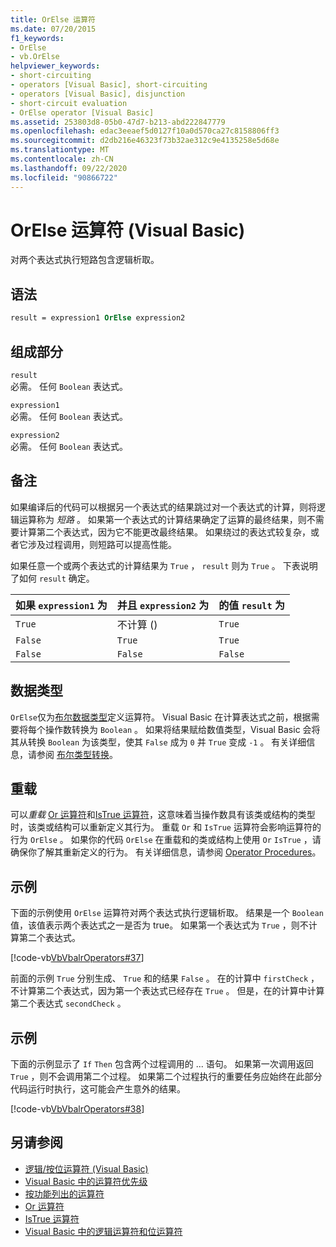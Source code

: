 ```yaml
---
title: OrElse 运算符
ms.date: 07/20/2015
f1_keywords:
- OrElse
- vb.OrElse
helpviewer_keywords:
- short-circuiting
- operators [Visual Basic], short-circuiting
- operators [Visual Basic], disjunction
- short-circuit evaluation
- OrElse operator [Visual Basic]
ms.assetid: 253803d8-05b0-47d7-b213-abd222847779
ms.openlocfilehash: edac3eeaef5d0127f10a0d570ca27c8158806ff3
ms.sourcegitcommit: d2db216e46323f73b32ae312c9e4135258e5d68e
ms.translationtype: MT
ms.contentlocale: zh-CN
ms.lasthandoff: 09/22/2020
ms.locfileid: "90866722"
---
```

# <a name="orelse-operator-visual-basic"></a>OrElse 运算符 (Visual Basic)

对两个表达式执行短路包含逻辑析取。  
  
## <a name="syntax"></a>语法  
  
```vb
result = expression1 OrElse expression2  
```  
  
## <a name="parts"></a>组成部分  

 `result`  
 必需。 任何 `Boolean` 表达式。  
  
 `expression1`  
 必需。 任何 `Boolean` 表达式。  
  
 `expression2`  
 必需。 任何 `Boolean` 表达式。  
  
## <a name="remarks"></a>备注  

 如果编译后的代码可以根据另一个表达式的结果跳过对一个表达式的计算，则将逻辑运算称为 *短路* 。 如果第一个表达式的计算结果确定了运算的最终结果，则不需要计算第二个表达式，因为它不能更改最终结果。 如果绕过的表达式较复杂，或者它涉及过程调用，则短路可以提高性能。  
  
 如果任意一个或两个表达式的计算结果为 `True` ， `result` 则为 `True` 。 下表说明了如何 `result` 确定。  
  
|如果 `expression1` 为 |并且 `expression2` 为|的值 `result` 为|  
|-------------------------|--------------------------|------------------------------|  
|`True`|不计算 () |`True`|  
|`False`|`True`|`True`|  
|`False`|`False`|`False`|  
  
## <a name="data-types"></a>数据类型  

 `OrElse`仅为[布尔数据类型](../data-types/boolean-data-type.md)定义运算符。 Visual Basic 在计算表达式之前，根据需要将每个操作数转换为 `Boolean` 。 如果将结果赋给数值类型，Visual Basic 会将其从转换 `Boolean` 为该类型，使其 `False` 成为 `0` 并 `True` 变成 `-1` 。
有关详细信息，请参阅 [布尔类型转换](../data-types/boolean-data-type.md#type-conversions)。
  
## <a name="overloading"></a>重载  

 可以*重载* [Or 运算符](or-operator.md)和[IsTrue 运算符](istrue-operator.md)，这意味着当操作数具有该类或结构的类型时，该类或结构可以重新定义其行为。 重载 `Or` 和 `IsTrue` 运算符会影响运算符的行为 `OrElse` 。 如果你的代码 `OrElse` 在重载和的类或结构上使用 `Or` `IsTrue` ，请确保你了解其重新定义的行为。 有关详细信息，请参阅 [Operator Procedures](../../programming-guide/language-features/procedures/operator-procedures.md)。  
  
## <a name="example"></a>示例  

 下面的示例使用 `OrElse` 运算符对两个表达式执行逻辑析取。 结果是一个 `Boolean` 值，该值表示两个表达式之一是否为 true。 如果第一个表达式为 `True` ，则不计算第二个表达式。  
  
 [!code-vb[VbVbalrOperators#37](~/samples/snippets/visualbasic/VS_Snippets_VBCSharp/VbVbalrOperators/VB/Class1.vb#37)]  
  
 前面的示例 `True` 分别生成、 `True` 和的结果 `False` 。 在的计算中 `firstCheck` ，不计算第二个表达式，因为第一个表达式已经存在 `True` 。 但是，在的计算中计算第二个表达式 `secondCheck` 。  
  
## <a name="example"></a>示例  

 下面的示例显示了 `If` `Then` 包含两个过程调用的 ... 语句。 如果第一次调用返回 `True` ，则不会调用第二个过程。 如果第二个过程执行的重要任务应始终在此部分代码运行时执行，这可能会产生意外的结果。  
  
 [!code-vb[VbVbalrOperators#38](~/samples/snippets/visualbasic/VS_Snippets_VBCSharp/VbVbalrOperators/VB/Class1.vb#38)]  
  
## <a name="see-also"></a>另请参阅

- [逻辑/按位运算符 (Visual Basic)](logical-bitwise-operators.md)
- [Visual Basic 中的运算符优先级](operator-precedence.md)
- [按功能列出的运算符](operators-listed-by-functionality.md)
- [Or 运算符](or-operator.md)
- [IsTrue 运算符](istrue-operator.md)
- [Visual Basic 中的逻辑运算符和位运算符](../../programming-guide/language-features/operators-and-expressions/logical-and-bitwise-operators.md)
